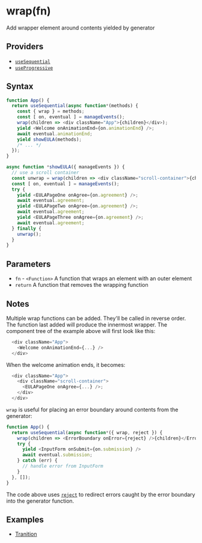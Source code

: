 # wrap(fn)

Add wrapper element around contents yielded by generator

## Providers

* [`useSequential`](useSequential.md)
* [`useProgressive`](useProgressive.md)

## Syntax

```js
function App() {
  return useSequential(async function*(methods) {
    const { wrap } = methods;
    const [ on, eventual ] = manageEvents();
    wrap(children => <div className="App">{children}</div>);
    yield <Welcome onAnimationEnd={on.animationEnd} />;
    await eventual.animationEnd;
    yield showEULA(methods);
    /* ... */
  });
}

async function *showEULA({ manageEvents }) {
  // use a scroll container
  const unwrap = wrap(children => <div className="scroll-container">{children}</div>)
  const [ on, eventual ] = manageEvents();
  try {
    yield <EULAPageOne onAgree={on.agreement} />;
    await eventual.agreement;
    yield <EULAPageTwo onAgree={on.agreement} />;
    await eventual.agreement;
    yield <EULAPageThree onAgree={on.agreement} />;
    await eventual.agreement;
  } finally {
    unwrap();
  }
}
```

## Parameters

* `fn` - `<Function>` A function that wraps an element with an outer element
* `return` A function that removes the wrapping function

## Notes

Multiple wrap functions can be added. They'll be called in reverse order. The function last added will produce the
innermost wrapper. The component tree of the example above will first look like this:

```js
  <div className="App">
    <Welcome onAnimationEnd={...} />
  </div>
```

When the welcome animation ends, it becomes:

```js
  <div className="App">
    <div className="scroll-container">
      <EULAPageOne onAgree={...} />;
    </div>
  </div>
```

`wrap` is useful for placing an error boundary around contents from the generator:

```js
function App() {
  return useSequential(async function*({ wrap, reject }) {
    wrap(children => <ErrorBoundary onError={reject} />{children}</ErrorBoundary>);
    try {
      yield <InputForm onSubmit={on.submission} />
      await eventual.submission;
    } catch (err) {
      // handle error from InputForm
    }
  }, []);
}
```

The code above uses [`reject`](./reject.md) to redirect errors caught by the error boundary into the generator
function.

## Examples

* [Tranition](../examples/transition/README.md)

